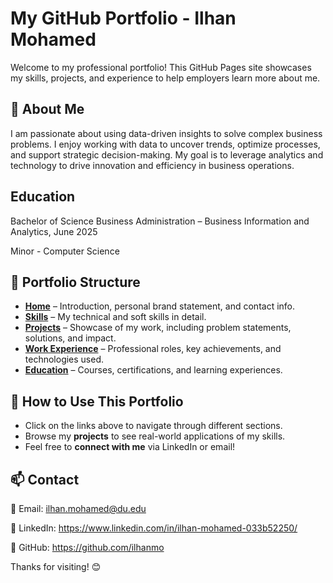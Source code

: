 # My GitHub Portfolio - Ilhan Mohamed

Welcome to my professional portfolio! This GitHub Pages site showcases my skills, projects, and experience to help employers learn more about me.

## 🌟 About Me
I am passionate about using data-driven insights to solve complex business problems. I enjoy working with data to uncover trends, optimize processes, and support strategic decision-making. My goal is to leverage analytics and technology to drive innovation and efficiency in business operations.

## Education
Bachelor of Science Business Administration – Business Information and Analytics, June 2025

Minor - Computer Science


## 📂 Portfolio Structure
- **[Home](https://ilhanmohamed.github.io/)** – Introduction, personal brand statement, and contact info.
- **[Skills](https://github.com/ilhanmo/ilhanmohamed/blob/main/skills.html)** – My technical and soft skills in detail.
- **[Projects](https://github.com/ilhanmo/ilhanmohamed/blob/main/projects.html)** – Showcase of my work, including problem statements, solutions, and impact.
- **[Work Experience](https://github.com/ilhanmo/ilhanmohamed/blob/main/Work%20Experience)** – Professional roles, key achievements, and technologies used.
- **[Education](https://github.com/ilhanmo/ilhanmohamed/blob/main/education.html)** – Courses, certifications, and learning experiences.

## 🚀 How to Use This Portfolio
- Click on the links above to navigate through different sections.
- Browse my **projects** to see real-world applications of my skills.
- Feel free to **connect with me** via LinkedIn or email!

## 📫 Contact
📧 Email: ilhan.mohamed@du.edu

💼 LinkedIn: https://www.linkedin.com/in/ilhan-mohamed-033b52250/ 

🔗 GitHub: https://github.com/ilhanmo

Thanks for visiting! 😊
